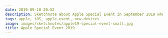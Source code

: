 ```yaml
---
date: 2019-09-10 20:52
description: Sketchnote about Apple Special Event in September 2019 where Apple presented new devices like iPhone 11 and iPhone 11 Pro
tags: apple, iOS, apple-event, new-devices
image: images/sketchnotes/apple19-special-event-small.jpg
title: Apple Special Event 2019
---
```

